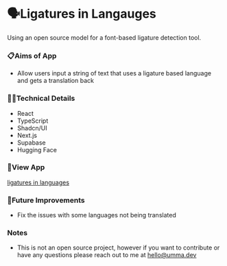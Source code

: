 # 🗣️Ligatures in Langauges
Using an open source model for a font-based ligature detection tool.

### 📋Aims of App
- Allow users input a string of text that uses a ligature based language and gets a translation back
  
### 👩‍💻Technical Details

- React
- TypeScript
- Shadcn/UI
- Next.js
- Supabase
- Hugging Face

### 👀View App
[ligatures in languages](https://ligatures-in-languages-ummas-projects-56e518b5.vercel.app/)

### 💭Future Improvements
- Fix the issues with some languages not being translated

### Notes
- This is not an open source project, however if you want to contribute or have any questions please reach out to me at hello@umma.dev 

